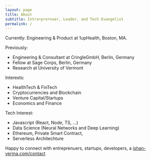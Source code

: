 ```yaml
---
layout: page
title: About
subtitle: Intra•pre•nuer, Leader, and Tech Evangelist
permalink: /
---
```

Currently: 
Engineering & Product at 1upHealth, Boston, MA. 

Previously: 
- Engineering & Consultant at CringleGmbH, Berlin, Germany
- Fellow at Sage Corps, Berlin, Germany
- Research at University of Vermont


Interests:

- HealthTech & FinTech
- Cryptocurrencies and Blockchain 
- Venture Capital/Startups
- Economics and Finance

Tech Interest:
- Javascript (React, Node, TS, ...)
- Data Science (Neural Networks and Deep Learning)
- Ethereum, Private Smart Contract,
- Serverless Architechture


Happy to connect with entreprenuers, startups, developers, a [ishan-verma.com/contact](https://ishan-verma.com/contact)
